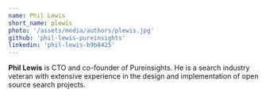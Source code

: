 ```yaml
---
name: Phil Lewis
short_name: plewis
photo: '/assets/media/authors/plewis.jpg'
github: 'phil-lewis-pureinsights'
linkedin: 'phil-lewis-b9b8425'
---
```


**Phil Lewis** is CTO and co-founder of Pureinsights. He is a search industry veteran with extensive experience in the design and implementation of open source search projects.
